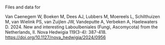 Files and data for 

Van Caenegem W, Boeken M, Dees AJ, Lubbers M, Moereels L, Schilthuizen M, van Wielink PS, van Zuijlen JW, Vandeputte A, Verbeken A, Haelewaters D. 2024. New and interesting Laboulbeniales (Fungi, Ascomycota) from the Netherlands, II. Nova Hedwigia 119(3-4): 387-418. https://doi.org/10.1127/nova_hedwigia/2024/0956

